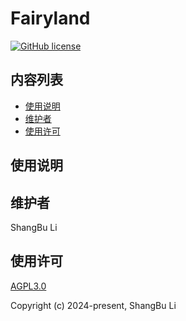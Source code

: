 # Fairyland

[![GitHub license](https://img.shields.io/github/license/lishangbu/fairyland?style=flat-square)](LICENSE)

## 内容列表

- [使用说明](#使用说明)
- [维护者](#维护者)
- [使用许可](#使用许可)

## 使用说明

## 维护者

ShangBu Li

## 使用许可

[AGPL3.0](https://opensource.org/license/agpl-v3)

Copyright (c) 2024-present, ShangBu Li
